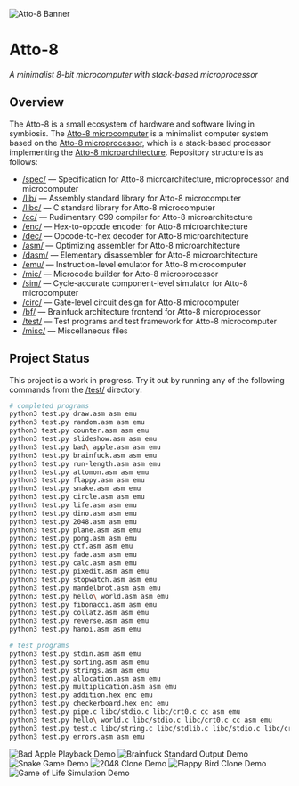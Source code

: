 ![Atto-8 Banner](misc/assets/banner.png)

# Atto-8

_A minimalist 8-bit microcomputer with stack-based microprocessor_

## Overview

The Atto-8 is a small ecosystem of hardware and software living in symbiosis. The [Atto-8 microcomputer](spec/microcomputer.md) is a minimalist computer system based on the [Atto-8 microprocessor](spec/microprocessor.md), which is a stack-based processor implementing the [Atto-8 microarchitecture](spec/microarchitecture.md). Repository structure is as follows:

- [/spec/](spec/) &mdash; Specification for Atto-8 microarchitecture, microprocessor and microcomputer
- [/lib/](lib/) &mdash; Assembly standard library for Atto-8 microcomputer
- [/libc/](libc/) &mdash; C standard library for Atto-8 microcomputer
- [/cc/](cc/) &mdash; Rudimentary C99 compiler for Atto-8 microarchitecture
- [/enc/](enc/) &mdash; Hex-to-opcode encoder for Atto-8 microarchitecture
- [/dec/](dec/) &mdash; Opcode-to-hex decoder for Atto-8 microarchitecture
- [/asm/](asm/) &mdash; Optimizing assembler for Atto-8 microarchitecture
- [/dasm/](dasm/) &mdash; Elementary disassembler for Atto-8 microarchitecture
- [/emu/](emu/) &mdash; Instruction-level emulator for Atto-8 microcomputer
- [/mic/](mic/) &mdash; Microcode builder for Atto-8 microprocessor
- [/sim/](sim/) &mdash; Cycle-accurate component-level simulator for Atto-8 microcomputer
- [/circ/](circ/) &mdash; Gate-level circuit design for Atto-8 microcomputer
- [/bf/](bf/) &mdash; Brainfuck architecture frontend for Atto-8 microprocessor
- [/test/](test/) &mdash; Test programs and test framework for Atto-8 microcomputer
- [/misc/](misc/) &mdash; Miscellaneous files

## Project Status

This project is a work in progress. Try it out by running any of the following commands from the [/test/](test/) directory:

```bash
# completed programs
python3 test.py draw.asm asm emu
python3 test.py random.asm asm emu
python3 test.py counter.asm asm emu
python3 test.py slideshow.asm asm emu
python3 test.py bad\ apple.asm asm emu
python3 test.py brainfuck.asm asm emu
python3 test.py run-length.asm asm emu
python3 test.py attomon.asm asm emu
python3 test.py flappy.asm asm emu
python3 test.py snake.asm asm emu
python3 test.py circle.asm asm emu
python3 test.py life.asm asm emu
python3 test.py dino.asm asm emu
python3 test.py 2048.asm asm emu
python3 test.py plane.asm asm emu
python3 test.py pong.asm asm emu
python3 test.py ctf.asm asm emu
python3 test.py fade.asm asm emu
python3 test.py calc.asm asm emu
python3 test.py pixedit.asm asm emu
python3 test.py stopwatch.asm asm emu
python3 test.py mandelbrot.asm asm emu
python3 test.py hello\ world.asm asm emu
python3 test.py fibonacci.asm asm emu
python3 test.py collatz.asm asm emu
python3 test.py reverse.asm asm emu
python3 test.py hanoi.asm asm emu

# test programs
python3 test.py stdin.asm asm emu
python3 test.py sorting.asm asm emu
python3 test.py strings.asm asm emu
python3 test.py allocation.asm asm emu
python3 test.py multiplication.asm asm emu
python3 test.py addition.hex enc emu
python3 test.py checkerboard.hex enc emu
python3 test.py pipe.c libc/stdio.c libc/crt0.c cc asm emu
python3 test.py hello\ world.c libc/stdio.c libc/crt0.c cc asm emu
python3 test.py test.c libc/string.c libc/stdlib.c libc/stdio.c libc/crt0.c cc asm mic sim
python3 test.py errors.asm asm emu
```

![Bad Apple Playback Demo](misc/assets/bad%20apple.gif) ![Brainfuck Standard Output Demo](misc/assets/brainfuck.gif) ![Snake Game Demo](misc/assets/snake.gif) ![2048 Clone Demo](misc/assets/2048.gif) ![Flappy Bird Clone Demo](misc/assets/flappy.gif) ![Game of Life Simulation Demo](misc/assets/life.gif)
